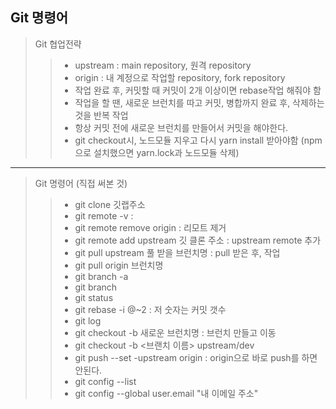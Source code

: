 ## Git 명령어

> Git 협업전략
>   > - upstream : main repository, 원격 repository
>   > - origin : 내 계정으로 작업할 repository, fork repository
>   > - 작업 완료 후, 커밋할 때 커밋이 2개 이상이면 rebase작업 해줘야 함
>   > - 작업을 할 땐, 새로운 브런치를 따고 커밋, 병합까지 완료 후, 삭제하는 것을 반복 작업
>   > - 항상 커밋 전에 새로운 브런치를 만들어서 커밋을 해야한다.
>   > - git checkout시, 노드모듈 지우고 다시 yarn install 받아야함 (npm으로 설치했으면 yarn.lock과 노드모듈 삭제)
-----------------------------------------------------------
> Git 명령어 (직접 써본 것)
>   > - git clone 깃랩주소 
>   > - git remote -v : 
>   > - git remote remove origin : 리모트 제거
>   > - git remote add upstream 깃 클론 주소 : upstream remote 추가
>   > - git pull upstream 풀 받을 브런치명 : pull 받은 후, 작업
>   > - git pull origin 브런치명
>   > - git branch -a 
>   > - git branch
>   > - git status
>   > - git rebase -i @~2 : 저 숫자는 커밋 갯수
>   > - git log
>   > - git checkout -b 새로운 브런치명 : 브런치 만들고 이동 
>   > - git checkout -b <브랜치 이름> upstream/dev
>   > - git push --set -upstream origin : origin으로 바로 push를 하면 안된다.
>   > - git config --list
>   > - git config --global user.email "내 이메일 주소"


